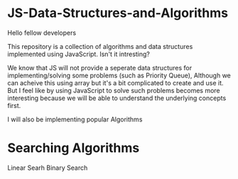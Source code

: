 # JS-Data-Structures-and-Algorithms

Hello fellow developers

This repository is a collection of algorithms and data structures implemented using JavaScript. Isn't it intresting? 

We know that JS will not provide a seperate data structures for implementing/solving some problems (such as Priority Queue), Although we can acheive this using array but it's a bit complicated to create and use it. But I feel like by using JavaScript to solve such problems becomes more interesting because we will be able to understand the underlying concepts first.

I will also be implementing popular Algorithms

# Searching Algorithms
Linear Searh
Binary Search
